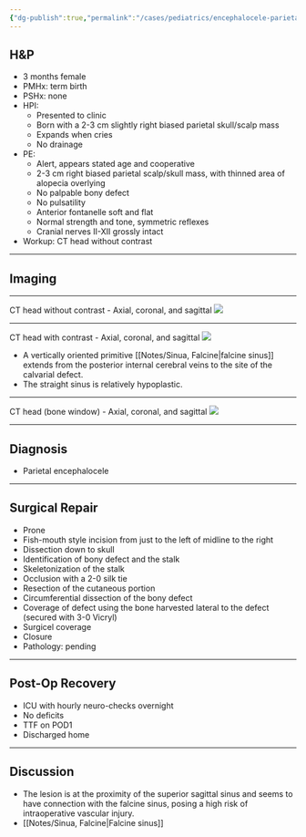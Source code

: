 ```yaml
---
{"dg-publish":true,"permalink":"/cases/pediatrics/encephalocele-parietal/","tags":["pediatric","encephalocele","skull","brain"],"created":"2023-05-25T18:09:37.000-05:00","updated":"2023-05-25T20:18:36.185-05:00"}
---
```



## H&P

- 3 months female
- PMHx: term birth
- PSHx: none
- HPI: 
	- Presented to clinic
	- Born with a 2-3 cm slightly right biased parietal skull/scalp mass
	- Expands when cries
	- No drainage
- PE: 
	- Alert, appears stated age and cooperative
	- 2-3 cm right biased parietal scalp/skull mass, with thinned area of alopecia overlying
	- No palpable bony defect
	- No pulsatility
	- Anterior fontanelle soft and flat
	- Normal strength and tone, symmetric reflexes
	- Cranial nerves II-XII grossly intact
- Workup: CT head without contrast

---

## Imaging

---

CT head without contrast - Axial, coronal, and sagittal
![](https://i.imgur.com/i5dih8l.png)

---

CT head with contrast - Axial, coronal, and sagittal
![](https://i.imgur.com/WA31IBw.png)
- A vertically oriented primitive [[Notes/Sinua, Falcine\|falcine sinus]] extends from the posterior internal cerebral veins to the site of the calvarial defect. 
- The straight sinus is relatively hypoplastic.

---

CT head (bone window) - Axial, coronal, and sagittal
![](https://i.imgur.com/fAXEVJv.png)

---

## Diagnosis

- Parietal encephalocele

---

## Surgical Repair

- Prone
- Fish-mouth style incision from just to the left of midline to the right
- Dissection down to skull
- Identification of bony defect and the stalk
- Skeletonization of the stalk
- Occlusion with a 2-0 silk tie
- Resection of the cutaneous portion
- Circumferential dissection of the bony defect
- Coverage of defect using the bone harvested lateral to the defect (secured with 3-0 Vicryl)
- Surgicel coverage
- Closure
- Pathology: pending

---

## Post-Op Recovery

- ICU with hourly neuro-checks overnight
- No deficits
- TTF on POD1
- Discharged home

---

## Discussion

- The lesion is at the proximity of the superior sagittal sinus and seems to have connection with the falcine sinus, posing a high risk of intraoperative vascular injury.
- [[Notes/Sinua, Falcine\|Falcine sinus]]
